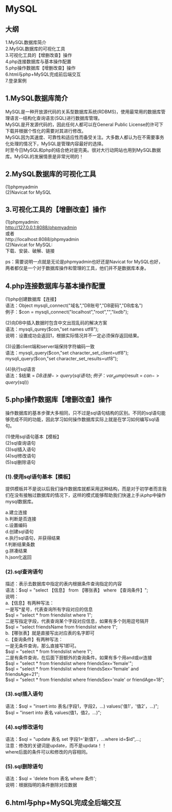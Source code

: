 # MySQL

## 大纲

1.MySQL数据库简介  
2.MySQL数据库的可视化工具  
3.可视化工具的【增删改查】操作  
4.php连接数据库与基本操作配置  
5.php操作数据库【增删改查】操作  
6.html与php+MySQL完成前后端交互  
7.登录案例  

## 1.MySQL数据库简介

MySQL是一种开放源代码的关系型数据库系统(RDBMS)，使用最常用的数据库管理语言--结构化查询语言(SQL)进行数据库管理。  
MySQL是开发源代码的，因此任何人都可以在General Public License的许可下下载并根据个性化的需要对其进行修改。  
MySQL因为其速度、可靠性和适应性而备受关注。大多数人都认为在不需要事务化处理的情况下，MySQL是管理内容最好的选择。  
时至今日MySQL和php的结合绝对是完美。很对大行动网站也用到MySQL数据库。MySQL的发展情景是非常光明的！

## 2.MySQL数据库的可视化工具

(1)phpmyadmin  
(2)Navicat for MySQL  

## 3.可视化工具的【增删改查】操作

(1)phpmyadmin:  
    http://127.0.0.1:8088/phpmyadmin  
或者  
    http://localhost:8088/phpmyadmin  
(2)Navicat for MySQL:  
    下载、安装、破解、链接  

ps：需要说明一点就是无论是phpmyadmin也好还是Navicat for MySQL也好，两者都仅是一个对于数据库操作和管理的工具，他们并不是数据库本身。

## 4.php连接数据库与基本操作配置

(1)php创建数据库【连接】  
语法：Object mysqli_connect("域名","DB账号","DB密码","DB库名")  
例子：$con = mysqli_connect("localhost","root","","lixdb");  

(2)向DB中插入数据时包含中文出现乱码的解决方案  
语法：mysqli_qurey($con,"set names utf8");  
说明：设置成功会返回1，根据实际情况并不一定必须保存返回结果。  

(3)设置client端和server端保持字符编码一致  
语法：mysqli_query($con,"set character_set_client=utf8");  
      mysqli_query($con,"set character_set_results=utf8");  

(4)执行sql语言  
语法：$结果 = $DB连接->query(sql语句);  
例子：var_dump($result = $con->query($sql))  

## 5.php操作数据库【增删改查】操作

操作数据库的基本步骤大多相同，只不过是sql语句结构的区别。不同的sql语句能够完成不同的功能，因此学习如何操作数据库实际上就是在学习如何编写sql语句。  

(1)使用sql语句基本【模板】  
(2)sql查询语句  
(3)sql插入语句  
(4)sql修改语句  
(5)sql删除语句  

### (1).使用sql语句基本【模板】

提供模板并不是说以后我们操作数据库就都采用这种结构，而是对于初学者而言我们在没有接触过数据库的情况下，这样的模式能够帮助我们快速上手从php中操作mysql数据库。  

a.建立连接  
b.判断是否连接  
c.设置编码  
d.创建sql语句  
e.执行sql语句，并获得结果  
f.判断结果条数    
g.拼凑结果  
h.json化返回  

### (2).sql查询语句

描述：表示去数据库中指定的表内根据条件查询指定的内容  
语法：$sql = "select 【信息】 from 【哪张表】 where 【查询条件】";  
说明：  
a.【信息】有两种写法：  
    一是写*星号，代表查询所有字段对应的信息  
        $sql = "select * from friendslist where 1";  
    二是写指定字段，代表查询某个字段对应信息，如果有多个则用逗号隔开  
        $sql = "select friendsName from friendslist where 1";  
b.【哪张表】就是直接写出对应表的名字即可  
c.【查询条件】有两种写法：  
    一是无条件查询，那么直接写1即可。  
        $sql = "select * from friendslist where 1";  
    二是有条件查询，在后面下厨额外的查询条件。如果有多个用and或or连接  
        $sql = "select * from friendslist where friendsSex='female'";  
        $sql = "select * from friendslist where friendsSex='female' and friendsAge=21";  
        $sql = "select * from friendslist where friendsSex='male' or friendAge=18";  

### (3).sql插入语句

语法：$sql = "insert into 表名(字段1，字段2，...) values('值1'，'值2'，...)";  
      $sql = "insert into 表名 values(值1，值2，...)";  

### (4).sql修改语句

语法：$sql = "update 表名 set 字段1='新值1'，...where id=$id",...;  
注意：修改的关键词是update，而不是updata！！  
      where后面的条件可以和修改的内容相同。  

### (5).sql删除语句

语法：$sql = 'delete from 表名 where 条件';  
说明：根据指明的条件删除对应数据  

## 6.html与php+MySQL完成全后端交互

